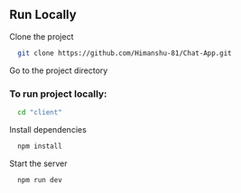 
## Run Locally

Clone the project

```bash
  git clone https://github.com/Himanshu-81/Chat-App.git
```

Go to the project directory 

### To run project locally:

```bash
  cd "client"
```

Install dependencies

```bash
  npm install
```

Start the server

```bash
  npm run dev
```
